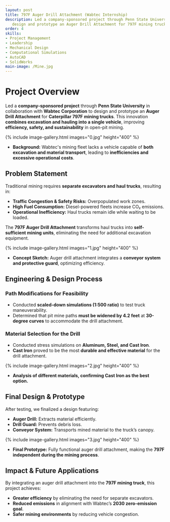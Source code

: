 ```yaml
---
layout: post
title: 797F Auger Drill Attachment (Wabtec Internship)
description: Led a company-sponsored project through Penn State University in collaboration with Wabtec Corporation to 
   design and prototype an Auger Drill Attachment for 797F mining trucks.
order: 4
skills: 
- Project Management
- Leadership
- Mechanical Design
- Computational Simulations
- AutoCAD
- SolidWorks
main-image: /Mine.jpg
---
```


# Project Overview  
Led a **company-sponsored project** through **Penn State University** in collaboration with **Wabtec Corporation** to design and prototype an **Auger Drill Attachment** for **Caterpillar 797F mining trucks**. This innovation **combines excavation and hauling into a single vehicle**, improving **efficiency, safety, and sustainability** in open-pit mining.  

{% include image-gallery.html images="0.jpg" height="400" %}  
- **Background:** Wabtec's mining fleet lacks a vehicle capable of **both excavation and material transport**, leading to **inefficiencies and excessive operational costs**.  

## Problem Statement  
Traditional mining requires **separate excavators and haul trucks**, resulting in:  
- **Traffic Congestion & Safety Risks:** Overpopulated work zones.  
- **High Fuel Consumption:** Diesel-powered fleets increase CO₂ emissions.  
- **Operational Inefficiency:** Haul trucks remain idle while waiting to be loaded.  

The **797F Auger Drill Attachment** transforms haul trucks into **self-sufficient mining units**, eliminating the need for additional excavation equipment.  

{% include image-gallery.html images="1.jpg" height="400" %}  
- **Concept Sketch:** Auger drill attachment integrates a **conveyor system and protective guard**, optimizing efficiency.  

## Engineering & Design Process  
### **Path Modifications for Feasibility**  
- Conducted **scaled-down simulations (1:500 ratio)** to test truck maneuverability.  
- Determined that pit mine paths **must be widened by 4.2 feet** at **30-degree curves** to accommodate the drill attachment.  

### **Material Selection for the Drill**  
- Conducted stress simulations on **Aluminum, Steel, and Cast Iron**.  
- **Cast Iron** proved to be the most **durable and effective material** for the drill attachment.  

{% include image-gallery.html images="2.jpg" height="400" %}  
- **Analysis of different materials, confirming Cast Iron as the best option.**  

## Final Design & Prototype  
After testing, we finalized a design featuring:  
- **Auger Drill:** Extracts material efficiently.  
- **Drill Guard:** Prevents debris loss.  
- **Conveyor System:** Transports mined material to the truck’s canopy.  

{% include image-gallery.html images="3.jpg" height="400" %}  
- **Final Prototype:** Fully functional auger drill attachment, making the **797F independent during the mining process**.  

## Impact & Future Applications  
By integrating an auger drill attachment into the **797F mining truck**, this project achieves:  
- **Greater efficiency** by eliminating the need for separate excavators.  
- **Reduced emissions** in alignment with Wabtec’s **2030 zero-emission goal**.  
- **Safer mining environments** by reducing vehicle congestion.  
